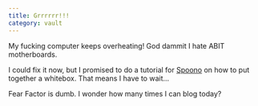 ```yaml
---
title: Grrrrrr!!!
category: vault
---
```


My fucking computer keeps overheating! God dammit I hate ABIT motherboards.

I could fix it now, but I promised to do a tutorial for
[Spoono](http://www.spoono.com) on how to put together a whitebox. That means
I have to wait...

Fear Factor is dumb. I wonder how many times I can blog today?
